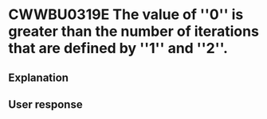 # CWWBU0319E The value of ''0'' is greater than the number of iterations that are defined by ''1'' and ''2''.

## Explanation

## User response